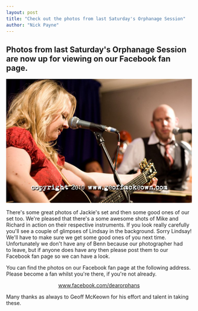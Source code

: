 ```yaml
---
layout: post
title: "Check out the photos from last Saturday's Orphanage Session"
author: "Nick Payne"
---
```


## Photos from last Saturday's Orphanage Session are now up for viewing on our Facebook fan page.

<p class="text-center"><img src="/images/2010/4/photo-1.png" alt="Dear Orphans" /></p>
<p>There's some great photos of Jackie's set and then some good ones of our set too. We're pleased that there's a some awesome shots of Mike and Richard in action on their respective instruments. If you look really carefully you'll see a couple of glimpses of Lindsay in the background. Sorry Lindsay! We'll have to make sure we get some good ones of you next time. Unfortunately we don't have any of Benn because our photographer had to&nbsp;leave, but if anyone does have any then please post them to our Facebook fan page so we can have a look.</p>
<p>You can find the photos on our Facebook fan page at the following address. Please become a fan whilst you're there, if you're not already.</p>
<p style="text-align: center;"><a href="http://www.facebook.com/dearorphans">www.facebook.com/dearorphans</a></p>
<p>Many thanks as always to Geoff McKeown for his effort and talent in taking these.</p>